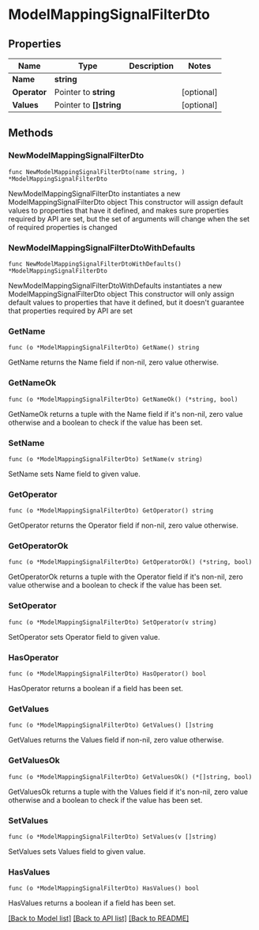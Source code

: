# ModelMappingSignalFilterDto

## Properties

Name | Type | Description | Notes
------------ | ------------- | ------------- | -------------
**Name** | **string** |  | 
**Operator** | Pointer to **string** |  | [optional] 
**Values** | Pointer to **[]string** |  | [optional] 

## Methods

### NewModelMappingSignalFilterDto

`func NewModelMappingSignalFilterDto(name string, ) *ModelMappingSignalFilterDto`

NewModelMappingSignalFilterDto instantiates a new ModelMappingSignalFilterDto object
This constructor will assign default values to properties that have it defined,
and makes sure properties required by API are set, but the set of arguments
will change when the set of required properties is changed

### NewModelMappingSignalFilterDtoWithDefaults

`func NewModelMappingSignalFilterDtoWithDefaults() *ModelMappingSignalFilterDto`

NewModelMappingSignalFilterDtoWithDefaults instantiates a new ModelMappingSignalFilterDto object
This constructor will only assign default values to properties that have it defined,
but it doesn't guarantee that properties required by API are set

### GetName

`func (o *ModelMappingSignalFilterDto) GetName() string`

GetName returns the Name field if non-nil, zero value otherwise.

### GetNameOk

`func (o *ModelMappingSignalFilterDto) GetNameOk() (*string, bool)`

GetNameOk returns a tuple with the Name field if it's non-nil, zero value otherwise
and a boolean to check if the value has been set.

### SetName

`func (o *ModelMappingSignalFilterDto) SetName(v string)`

SetName sets Name field to given value.


### GetOperator

`func (o *ModelMappingSignalFilterDto) GetOperator() string`

GetOperator returns the Operator field if non-nil, zero value otherwise.

### GetOperatorOk

`func (o *ModelMappingSignalFilterDto) GetOperatorOk() (*string, bool)`

GetOperatorOk returns a tuple with the Operator field if it's non-nil, zero value otherwise
and a boolean to check if the value has been set.

### SetOperator

`func (o *ModelMappingSignalFilterDto) SetOperator(v string)`

SetOperator sets Operator field to given value.

### HasOperator

`func (o *ModelMappingSignalFilterDto) HasOperator() bool`

HasOperator returns a boolean if a field has been set.

### GetValues

`func (o *ModelMappingSignalFilterDto) GetValues() []string`

GetValues returns the Values field if non-nil, zero value otherwise.

### GetValuesOk

`func (o *ModelMappingSignalFilterDto) GetValuesOk() (*[]string, bool)`

GetValuesOk returns a tuple with the Values field if it's non-nil, zero value otherwise
and a boolean to check if the value has been set.

### SetValues

`func (o *ModelMappingSignalFilterDto) SetValues(v []string)`

SetValues sets Values field to given value.

### HasValues

`func (o *ModelMappingSignalFilterDto) HasValues() bool`

HasValues returns a boolean if a field has been set.


[[Back to Model list]](../README.md#documentation-for-models) [[Back to API list]](../README.md#documentation-for-api-endpoints) [[Back to README]](../README.md)


